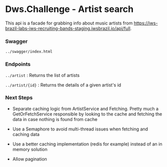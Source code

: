 # Dws.Challenge - Artist search

This api is a facade for grabbing info about music artists from https://iws-brazil-labs-iws-recruiting-bands-staging.iwsbrazil.io/api/full.

### Swagger

```../swagger/index.html```

### Endpoints

```../artist``` : Returns the list of artists

```../artist/{id}``` : Returns the details of a given artist's id

### Next Steps

* Separate caching logic from ArtistService and Fetching. Pretty much a GetOrFetchService responsible by looking to the cache and fetching the data in case nothing is found from cache

* Use a Semaphore to avoid multi-thread issues when fetching and caching data

* Use a better caching implementation (redis for example) instead of an in memory solution

* Allow pagination
